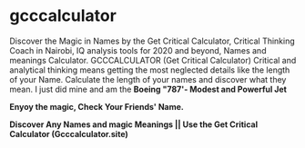 # gcccalculator
Discover the Magic in Names by the Get Critical Calculator, Critical Thinking Coach in Nairobi, IQ analysis tools for 2020 and beyond, Names and meanings Calculator. GCCCALCULATOR (Get Critical Calculator)
Critical and analytical thinking means getting the most neglected details like the length of your Name. Calculate the length of your names and discover what they mean. I just did mine and am  the <b>Boeing "787'- Modest and Powerful Jet
  
  Enyoy the magic, Check Your Friends' Name.
  
  Discover Any Names and magic Meanings || Use the Get Critical Calculator (Gcccalculator.site)
